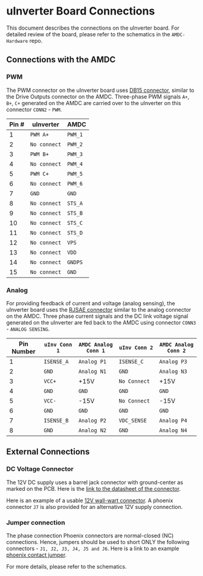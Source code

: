 # uInverter Board Connections

This document describes the connections on the uInverter board.
For detailed review of the board, please refer to the schematics in the `AMDC-Hardware` repo.

## Connections with the AMDC

### PWM

The PWM connector on the uInverter board uses [DB15 connector](https://www.digikey.com/en/products/detail/amphenol-icc-fci/ICD15S13E6GV00LF/1090326), similar to the Drive Outputs connector on the AMDC.
Three-phase PWM signals `A+`, `B+`, `C+` generated on the AMDC are carried over to the uInverter on this connector `CONN2` - `PWM`.

| Pin # |  uInverter 		| AMDC		  |
|-------| ------------------|-------------|
| 1     | `PWM A+`			| `PWM_1`     |
| 2     | `No connect`		| `PWM_2`     |
| 3     | `PWM B+`  		| `PWM_3`     |
| 4     | `No connect`		| `PWM_4`     |
| 5     | `PWM C+`    		| `PWM_5`     |
| 6     | `No connect`		| `PWM_6`     |
| 7     | `GND`      		| `GND`       |
| 8     | `No connect`    	| `STS_A`     |
| 9     | `No connect`    	| `STS_B`     |
| 10    | `No connect`    	| `STS_C`     |
| 11    | `No connect`    	| `STS_D`     |
| 12    | `No connect`    	| `VPS`       |
| 13    | `No connect`    	| `VDD`       |
| 14    | `No connect`    	| `GNDPS`     |
| 15    | `No connect`    	| `GND`       |  



### Analog

For providing feedback of current and voltage (analog sensing), the uInverter board uses the [RJSAE connector](https://www.digikey.com/en/products/detail/amphenol-icc-commercial-products/RJSAE-5385-02/1242709) similar to the analog connector on the AMDC.
Three phase current signals and the DC link voltage signal generated on the uInverter are fed back to the AMDC using connector `CONN3` - `ANALOG SENSING`.

| Pin Number | `uInv Conn 1`      | `AMDC Analog Conn 1` |  `uInv Conn 2`   		| `AMDC Analog Conn 2` 		
|------------|  -----					    |--------				  	| ------	 			 			|-----						
| 1 		 | `ISENSE_A`     				| `Analog P1` 			  	| `ISENSE_C`     		 			| `Analog P3` 				
| 2 		 | ` GND    ` 					| `Analog N1` 			  	| ` GND    `     		 			| `Analog N3` 				
| 3 		 | `VCC+    `  					| +15V 				  	 	| `No Connect    `     		 			| +15V 						
| 4 		 | ` GND    ` 					| `GND`				  	 	| ` GND    `     		 			| `GND` 						
| 5 		 | `VCC-    ` 					| -15V 				  	 	| `No Connect    `     		 			| -15V 						
| 6 		 | ` GND    ` 					| `GND` 				  	| ` GND    `     		 			| `GND` 					
| 7 		 | `ISENSE_B`     				| `Analog P2` 			  	| `VDC_SENSE`     		 			| `Analog P4` 				
| 8 		 | `GND     ` 					| `Analog N2` 			  	| `GND     `     		 			| `Analog N4` 			

## External Connections

### DC Voltage Connector

The 12V DC supply uses a barrel jack connector with ground-center as marked on the PCB.
Here is the [link to the datasheet of the connector](https://www.digikey.com/en/products/detail/cui-devices/PJ-037AH/1644547).

Here is an example of a usable [12V wall-wart connector](https://www.digikey.com/en/products/detail/phihong-usa/PSAA30R-120-R-CNR1/3061648).
A phoenix connector `J7` is also provided for an alternative 12V supply connection.  

### Jumper connection

The phase connection Phoenix connectors are normal-closed (NC) connections.
Hence, jumpers should be used to short ONLY the following connectors - `J1, J2, J3, J4, J5 and J6`.
Here is a link to an example [phoenix contact jumper](https://www.digikey.com/en/products/detail/phoenix-contact/3030161/2263931?s=N4IgTCBcDaIMwAZEEYBsyQF0C%2BQ).  

For more details, please refer to the schematics.
